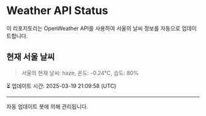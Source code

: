 
# Weather API Status

이 리포지토리는 OpenWeather API를 사용하여 서울의 날씨 정보를 자동으로 업데이트합니다.

## 현재 서울 날씨
> 서울의 현재 날씨: haze, 온도: -0.24°C, 습도: 80%

⏳ 업데이트 시간: 2025-03-19 21:09:58 (UTC)

---
자동 업데이트 봇에 의해 관리됩니다.
